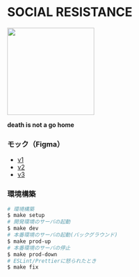 # SOCIAL RESISTANCE

<img src="https://mitsu.uyupun.tech/images/logo/logo_black.png" width="200px">

**death is not a go home**

### モック（Figma）

- [v1](https://www.figma.com/file/SYnE52gQISHkQLZV9NPJG1/Social-Resistance?node-id=0%3A1)
- [v2](https://www.figma.com/file/SYnE52gQISHkQLZV9NPJG1/Social-Resistance?node-id=192%3A574)
- [v3](https://www.figma.com/file/SYnE52gQISHkQLZV9NPJG1/Social-Resistance?node-id=428%3A2)

### 環境構築

```bash
# 環境構築
$ make setup
# 開発環境のサーバの起動
$ make dev
# 本番環境のサーバの起動(バックグラウンド)
$ make prod-up
# 本番環境のサーバの停止
$ make prod-down
# ESLint/Prettierに怒られたとき
$ make fix
```
